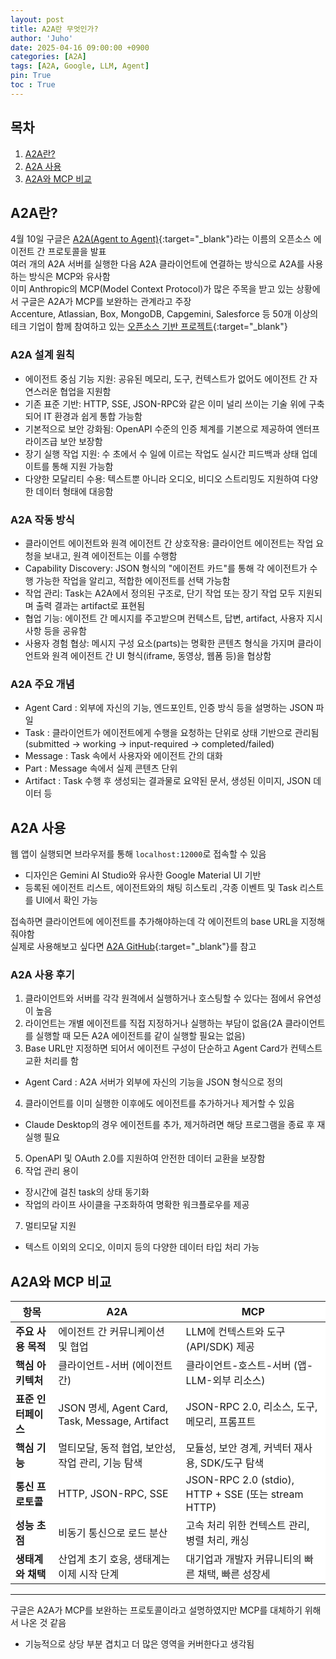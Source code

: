 ```yaml
---
layout: post
title: A2A란 무엇인가?
author: 'Juho'
date: 2025-04-16 09:00:00 +0900
categories: [A2A]
tags: [A2A, Google, LLM, Agent]
pin: True
toc : True
---
```


<style>
  th{
    font-weight: bold;
    text-align: center;
    background-color: white;
  }
  td{
    background-color: white;
  }

</style>

## 목차
1. [A2A란?](#a2a란)
2. [A2A 사용](#a2a-사용)
3. [A2A와 MCP 비교](#a2a와-mcp-비교)

## A2A란?
4월 10일 구글은 [A2A(Agent to Agent)](https://google.github.io/A2A/?utm_source=pytorchkr&ref=pytorchkr#/){:target="_blank"}라는 이름의 오픈소스 에이전트 간 프로토콜을 발표  
여러 개의 A2A 서버를 실행한 다음 A2A 클라이언트에 연결하는 방식으로 A2A를 사용하는 방식은 MCP와 유사함  
이미 Anthropic의 MCP(Model Context Protocol)가 많은 주목을 받고 있는 상황에서 구글은 A2A가 MCP를 보완하는 관계라고 주장  
Accenture, Atlassian, Box, MongoDB, Capgemini, Salesforce 등 50개 이상의 테크 기업이 함께 참여하고 있는 [오픈소스 기반 프로젝트](https://developers.googleblog.com/en/a2a-a-new-era-of-agent-interoperability/){:target="_blank"}  

### A2A 설계 원칙
- 에이전트 중심 기능 지원: 공유된 메모리, 도구, 컨텍스트가 없어도 에이전트 간 자연스러운 협업을 지원함  
- 기존 표준 기반: HTTP, SSE, JSON-RPC와 같은 이미 널리 쓰이는 기술 위에 구축되어 IT 환경과 쉽게 통합 가능함  
- 기본적으로 보안 강화됨: OpenAPI 수준의 인증 체계를 기본으로 제공하여 엔터프라이즈급 보안 보장함  
- 장기 실행 작업 지원: 수 초에서 수 일에 이르는 작업도 실시간 피드백과 상태 업데이트를 통해 지원 가능함  
- 다양한 모달리티 수용: 텍스트뿐 아니라 오디오, 비디오 스트리밍도 지원하여 다양한 데이터 형태에 대응함  

### A2A 작동 방식
- 클라이언트 에이전트와 원격 에이전트 간 상호작용: 클라이언트 에이전트는 작업 요청을 보내고, 원격 에이전트는 이를 수행함  
- Capability Discovery: JSON 형식의 "에이전트 카드"를 통해 각 에이전트가 수행 가능한 작업을 알리고, 적합한 에이전트를 선택 가능함  
- 작업 관리: Task는 A2A에서 정의된 구조로, 단기 작업 또는 장기 작업 모두 지원되며 출력 결과는 artifact로 표현됨  
- 협업 기능: 에이전트 간 메시지를 주고받으며 컨텍스트, 답변, artifact, 사용자 지시사항 등을 공유함  
- 사용자 경험 협상: 메시지 구성 요소(parts)는 명확한 콘텐츠 형식을 가지며 클라이언트와 원격 에이전트 간 UI 형식(iframe, 동영상, 웹폼 등)을 협상함  

### A2A 주요 개념
- Agent Card : 외부에 자신의 기능, 엔드포인트, 인증 방식 등을 설명하는 JSON 파일  
- Task : 클라이언트가 에이전트에게 수행을 요청하는 단위로 상태 기반으로 관리됨(submitted → working → input-required → completed/failed)  
- Message :  Task 속에서 사용자와 에이전트 간의 대화    
- Part : Message 속에서 실제 콘텐츠 단위  
- Artifact :  Task 수행 후 생성되는 결과물로 요약된 문서, 생성된 이미지, JSON 데이터 등  
 
## A2A 사용  
웹 앱이 실행되면 브라우저를 통해 `localhost:12000`로 접속할 수 있음  
- 디자인은 Gemini AI Studio와 유사한 Google Material UI 기반  
- 등록된 에이전트 리스트, 에이전트와의 채팅 히스토리 ,각종 이벤트 및 Task 리스트를 UI에서 확인 가능  

접속하면 클라이언트에 에이전트를 추가해야하는데 각 에이전트의 base URL을 지정해줘야함  
실제로 사용해보고 싶다면 [A2A GitHub](https://github.com/google/A2A){:target="_blank"}를 참고  

### A2A 사용 후기
1. 클라이언트와 서버를 각각 원격에서 실행하거나 호스팅할 수 있다는 점에서 유연성이 높음  
2. 라이언트는 개별 에이전트를 직접 지정하거나 실행하는 부담이 없음(2A 클라이언트를 실행할 때 모든 A2A 에이전트를 같이 실행할 필요는 없음)  
3. Base URL만 지정하면 되어서 에이전트 구성이 단순하고 Agent Card가 컨텍스트 교환 처리를 함  
  - Agent Card : A2A 서버가 외부에 자신의 기능을 JSON 형식으로 정의  
4. 클라이언트를 이미 실행한 이후에도 에이전트를 추가하거나 제거할 수 있음  
- Claude Desktop의 경우 에이전트를 추가, 제거하려면 해당 프로그램을 종료 후 재실행 필요  
5. OpenAPI 및 OAuth 2.0를 지원하여 안전한 데이터 교환을 보장함  
6. 작업 관리 용이  
  - 장시간에 걸친 task의 상태 동기화  
  - 작업의 라이프 사이클을 구조화하여 명확한 워크플로우를 제공  
7. 멀티모달 지원  
  - 텍스트 이외의 오디오, 이미지 등의 다양한 데이터 타입 처리 가능  

## A2A와 MCP 비교  
  
| **항목**             | **A2A**                                                   | **MCP**                                                                 |
|------------------|--------------------------------------------------------|----------------------------------------------------------------------|
| **주요 사용 목적**   | 에이전트 간 커뮤니케이션 및 협업                       | LLM에 컨텍스트와 도구(API/SDK) 제공                                  |
| **핵심 아키텍처**   | 클라이언트-서버 (에이전트 간)                          | 클라이언트-호스트-서버 (앱-LLM-외부 리소스)                          |
| **표준 인터페이스** | JSON 명세, Agent Card, Task, Message, Artifact         | JSON-RPC 2.0, 리소스, 도구, 메모리, 프롬프트                          |
| **핵심 기능**       | 멀티모달, 동적 협업, 보안성, 작업 관리, 기능 탐색       | 모듈성, 보안 경계, 커넥터 재사용, SDK/도구 탐색                      |
| **통신 프로토콜**   | HTTP, JSON-RPC, SSE                                     | JSON-RPC 2.0 (stdio), HTTP + SSE (또는 stream HTTP)                  |
| **성능 초점**       | 비동기 통신으로 로드 분산                              | 고속 처리 위한 컨텍스트 관리, 병렬 처리, 캐싱                         |
| **생태계와 채택**   | 산업계 초기 호응, 생태계는 이제 시작 단계              | 대기업과 개발자 커뮤니티의 빠른 채택, 빠른 성장세                   |



---  

구글은 A2A가 MCP를 보완하는 프로토콜이라고 설명하였지만 MCP를 대체하기 위해서 나온 것 같음  
- 기능적으로 상당 부분 겹치고 더 많은 영역을 커버한다고 생각됨

